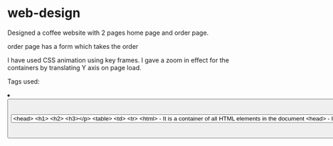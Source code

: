 # web-design

Designed a coffee website with 2 pages home page and order page.

order page has a form which takes the order

I have used CSS animation using key frames.
I gave a zoom in effect for the containers by translating Y axis on page load.

Tags used:
<img> <li> <div> <button> <table> <span> <label> <form> <select> <input> <select> <option> <link> <title> <head> <h1> <h2> <h3>
<table> <td> <tr>
        
<html> - It is a container of all HTML elements in the document
<head> - It is a container of metadata
<link> - it is used to link external stylesheets or add favicon
<title> - It defines the title of the document
<body> - It defines the document body
<header> - It represents a container for introduction
<div> - It defines a section in a HTML document
<h1>,<h2>,<h3> - Used for headings
<nav> - Defines set of navigation links
<ul>,<li> - unordered list
<a> - Used to define a hyperlink to link different HTML pages
<form> - used to create a form
<img> - used to insert image
<table> - Defines HTML table
<td> - table data
<tr> - table row
<select> - used to create a drop down
<label> - Defines a label for different HTML elements
 
